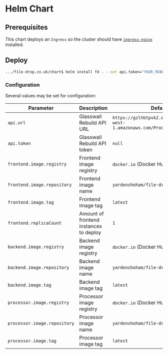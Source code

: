 # Helm Chart

## Prerequisites

This chart deploys an `Ingress` so the cluster should have [`ingress-nginx`](https://github.com/kubernetes/ingress-nginx) installed.

## Deploy

```bash
.../file-drop.co.uk/chart$ helm install fd . --set api.token="YOUR_REBUILD_API_TOKEN"
```

### Configuration

Several values may be set for configuration:

| Parameter                    | Description                            | Default                                                                        |
| ---------------------------- | -------------------------------------- | ------------------------------------------------------------------------------ |
| `api.url`                    | Glasswall Rebuild API URL              | `https://gzlhbtpvk2.execute-api.eu-west-1.amazonaws.com/Prod/api/rebuild/file` |
| `api.token`                  | Glasswall Rebuild API token            | `null`                                                                         |
| `frontend.image.registry`    | Frontend image registry                | `docker.io` (Docker Hub)                                                       |
| `frontend.image.repository`  | Frontend image name                    | `yardenshoham/file-drop-frontend`                                              |
| `frontend.image.tag`         | Frontend image tag                     | `latest`                                                                       |
| `frontend.replicaCount`      | Amount of frontend instances to deploy | `1`                                                                            |
| `backend.image.registry`     | Backend image registry                 | `docker.io` (Docker Hub)                                                       |
| `backend.image.repository`   | Backend image name                     | `yardenshoham/file-drop-backend`                                               |
| `backend.image.tag`          | Backend image tag                      | `latest`                                                                       |
| `processor.image.registry`   | Processor image registry               | `docker.io` (Docker Hub)                                                       |
| `processor.image.repository` | Processor image name                   | `yardenshoham/file-drop-processor`                                             |
| `processor.image.tag`        | Processor image tag                    | `latest`                                                                       |
